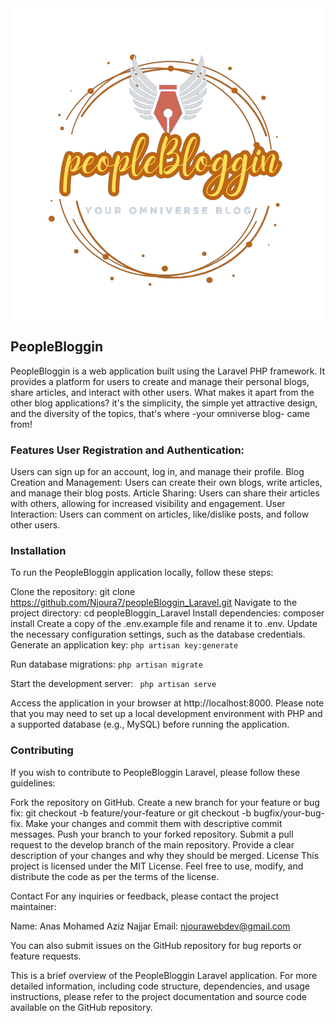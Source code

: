 <img src="public/assets/logo.png" style="display:block;margin:0 auto;">

## PeopleBloggin 

PeopleBloggin is a web application built using the Laravel PHP
framework. It provides a platform for users to create and manage their
personal blogs, share articles, and interact with other users. 
What makes it apart from the other blog applications? it's the simplicity, the simple yet attractive design, and the diversity of the topics, that's where -your omniverse blog- came from!


### Features User Registration and Authentication: 
Users can sign up for an
account, log in, and manage their profile. 
Blog Creation and Management:
Users can create their own blogs, write articles, and manage their blog
posts. 
Article Sharing: Users can share their articles with others,
allowing for increased visibility and engagement. User Interaction:
Users can comment on articles, like/dislike posts, and follow other
users. 

### Installation 
To run the PeopleBloggin application locally, follow these steps:

Clone the repository: 
git clone
https://github.com/Njoura7/peopleBloggin_Laravel.git 
Navigate to the project directory: 
cd peopleBloggin_Laravel 
Install dependencies:
composer install 
Create a copy of the .env.example file and rename it to
.env. 
Update the necessary configuration settings, such as the database
credentials. 
Generate an application key: 
```php artisan key:generate ```

Run database migrations: 
``` php artisan migrate ```

Start the development server:
``` php artisan serve```

Access the application in your browser at http://localhost:8000. 
Please note that you may need to set up a local
development environment with PHP and a supported database (e.g., MySQL) before running the application.

### Contributing 

If you wish to contribute to PeopleBloggin Laravel, please
follow these guidelines:

Fork the repository on GitHub. Create a new branch for your feature or
bug fix: git checkout -b feature/your-feature or git checkout -b
bugfix/your-bug-fix. Make your changes and commit them with descriptive
commit messages. Push your branch to your forked repository. Submit a
pull request to the develop branch of the main repository. Provide a
clear description of your changes and why they should be merged. License
This project is licensed under the MIT License. Feel free to use,
modify, and distribute the code as per the terms of the license.

Contact For any inquiries or feedback, please contact the project
maintainer:

Name: Anas Mohamed Aziz Najjar
Email: njourawebdev@gmail.com

You can also submit issues on the GitHub repository for bug reports or
feature requests.

This is a brief overview of the PeopleBloggin Laravel application. For
more detailed information, including code structure, dependencies, and
usage instructions, please refer to the project documentation and source
code available on the GitHub repository.
